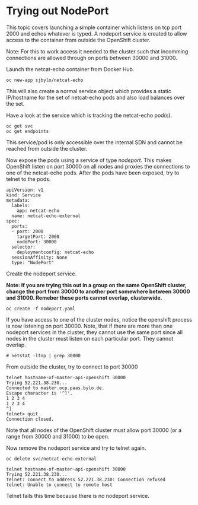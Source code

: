 # Trying out NodePort 

This topic covers launching a simple container which listens on tcp port 2000 and echos whatever is typed. A nodeport service is created to allow access to the container from outside the OpenShift cluster. 

Note: For this to work access it needed to the cluster such that incomming connections are allowed through on ports between 30000 and 31000.

Launch the netcat-echo container from Docker Hub.

```
oc new-app sjbylo/netcat-echo 
```

This will also create a normal service object which provides a static IP/hostname for the set of netcat-echo pods and also load balances over the set. 

Have a look at the service which is tracking the netcat-echo pod(s).

```
oc get svc
oc get endpoints
```

This service/pod is only accessible over the internal SDN and cannot be reached from outside the cluster. 

Now expose the pods using a service of type *nodeport*.  This makes OpenShift listen on port 30000 on all nodes and proxies the connections to one of the netcat-echo pods.  After the pods have been exposed, try to telnet to the pods. 

```
apiVersion: v1
kind: Service
metadata:
  labels:
    app: netcat-echo
  name: netcat-echo-external
spec:
  ports:
  - port: 2000
    targetPort: 2000
    nodePort: 30000
  selector:
    deploymentconfig: netcat-echo 
  sessionAffinity: None
  type: "NodePort"
```

Create the nodeport service.

**Note: If you are trying this out in a group on the same OpenShift cluster, change the port from 30000 to another port somewhere between 30000 and 31000.  Remeber these ports cannot overlap, clusterwide.**

```
oc create -f nodeport.yaml
```

If you have access to one of the cluster nodes, notice the openshift process is now listening on port 30000. Note, that if there are more than one nodeport services in the cluster, they cannot use the same port since all nodes in the cluster must listen on each particular port.   They cannot overlap. 

```
# netstat -ltnp | grep 30000
```

From outside the cluster, try to connect to port 30000

```
telnet hostname-of-master-api-openshift 30000
Trying 52.221.38.230...
Connected to master.ocp.paas.bylo.de.
Escape character is '^]'.
1 2 3 4
1 2 3 4
^]
telnet> quit
Connection closed.
```
Note that all nodes of the OpenShift cluster must allow port 30000 (or a range from 30000 and 31000) to be open. 

Now remove the nodeport service and try to telnet again.

```
oc delete svc/netcat-echo-external
```

```
telnet hostname-of-master-api-openshift 30000
Trying 52.221.38.230...
telnet: connect to address 52.221.38.230: Connection refused
telnet: Unable to connect to remote host
```

Telnet fails this time because there is no nodeport service. 

